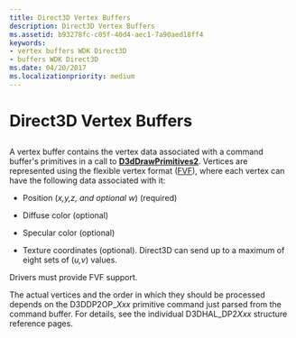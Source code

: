 ```yaml
---
title: Direct3D Vertex Buffers
description: Direct3D Vertex Buffers
ms.assetid: b93278fc-c05f-40d4-aec1-7a90aed18ff4
keywords:
- vertex buffers WDK Direct3D
- buffers WDK Direct3D
ms.date: 04/20/2017
ms.localizationpriority: medium
---
```


# Direct3D Vertex Buffers


## <span id="ddk_direct3d_vertex_buffers_gg"></span><span id="DDK_DIRECT3D_VERTEX_BUFFERS_GG"></span>


A vertex buffer contains the vertex data associated with a command buffer's primitives in a call to [**D3dDrawPrimitives2**](https://msdn.microsoft.com/library/windows/hardware/ff544704). Vertices are represented using the flexible vertex format ([FVF](fvf--flexible-vertex-format-.md)), where each vertex can have the following data associated with it:

-   Position (*x,y,z, and optional w*) (required)

-   Diffuse color (optional)

-   Specular color (optional)

-   Texture coordinates (optional). Direct3D can send up to a maximum of eight sets of (*u,v*) values.

Drivers must provide FVF support.

The actual vertices and the order in which they should be processed depends on the D3DDP2OP\_*Xxx* primitive command just parsed from the command buffer. For details, see the individual D3DHAL\_DP2*Xxx* structure reference pages.

 

 





